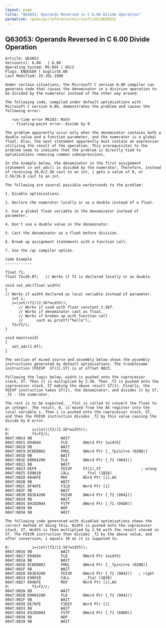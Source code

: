 ```yaml
---
layout: page
title: "Q63053: Operands Reversed in C 6.00 Divide Operation"
permalink: /pubs/pc/reference/microsoft/kb/Q63053/
---
```


## Q63053: Operands Reversed in C 6.00 Divide Operation

	Article: Q63053
	Version(s): 6.00   | 6.00
	Operating System: MS-DOS | OS/2
	Flags: ENDUSER | buglist6.00
	Last Modified: 25-JUL-1990
	
	Under certain situations, the Microsoft C version 6.00 compiler can
	generate code that causes the denominator in a division operation to
	be divided by the numerator instead of the other way around.
	
	The following code, compiled under default optimizations with
	Microsoft C version 6.00, demonstrates the problem and causes the
	following error:
	
	   run-time error M6103: Math
	   - floating-point error: divide by 0
	
	The problem apparently occur only when the denominator contains both a
	double value and a function parameter, and the numerator is a global
	float. Also, the next statement apparently must contain an expression
	utilizing the result of the operation. This prerequisites to the
	problem seem to indicate that the problem is directly tied to
	optimizations removing common subexpressions.
	
	In the example below, the denominator in the first assignment
	statement in set_adc() is divided by the numerator. Therefore, instead
	of receiving 26.0/2.56 cast to an int, i gets a value of 0, or
	2.56/26.0 cast to an int.
	
	The following are several possible workarounds to the problem:
	
	1. Disable optimizations.
	
	2. Declare the numerator locally or as a double instead of a float.
	
	3. Use a global float variable in the denominator instead of parameter.
	
	4. Don't use a double value in the denominator.
	
	5. Cast the denominator as a float before division.
	
	6. Break up assignment statements with a function call.
	
	7. Use the /qc compiler option.
	
	Code Example
	------------
	
	float f1;
	float f2=26.0f;   // Works if f2 is declared locally or as double.
	
	void set_adc(float width)
	{
	// Works if width declared as local variable instead of parameter.
	   int i;
	   i=(int)(f2/(2.56*width));
	      // Works if used with float constant 2.56f.
	      // Works if denominator cast as float.
	      // Works if broken up with function call
	      //      such as printf("hello");.
	   f1=f2/i;
	}
	
	void main(void)
	{
	   set_adc(1.0f);
	}
	
	The section of mixed source and assembly below shows the assembly
	instructions generated by default optimizations. The troublesome
	instruction [FDIVP  ST(1),ST] is at offset 0023.
	
	Following the logic below, width is pushed onto the coprocessor
	stack, ST. Then it is multiplied by 2.56. Then _f2 is pushed onto the
	coprocessor stack, ST making the above result ST(1). Finally, the
	FDIVP instruction takes ST(1), the denominator, and divides it by ST,
	_f2 - the numerator.
	
	The rest is to be expected, __ftol is called to convert the float to
	an integer. The result, 0, is moved from the AX register into the
	local variable i. Then i is pushed onto the coprocessor stack, ST,
	and then the FDIVR instruction divides _f2 by this value causing the
	divide by 0 error.
	
	8:          i=(int)(f2/(2.56*width));
	9:          f1=f2/i;
	0047:0014 9B             WAIT
	0047:0015 D94604         FLD       DWord Ptr [width]
	0047:0018 9B             WAIT
	0047:0019 DC0EB802       FMUL      QWord Ptr [__fpinit+e (02B8)]
	0047:001D 9B             WAIT
	0047:001E D9064200       FLD       DWord Ptr [_f2 (0042)]
	0047:0022 9B             WAIT
	0047:0023 DEF9           FDIVP     ST(1),ST                  ; wrong
	0047:0025 E8001B         CALL      __ftol (1B28)
	0047:0028 8946FE         MOV       Word Ptr [i],AX
	0047:002B 9B             WAIT
	0047:002C DF46FE         FILD      Word Ptr [i]
	0047:002F 9B             WAIT
	0047:0030 D83E4200       FDIVR     DWord Ptr [_f2 (0042)]
	0047:0034 9B             WAIT
	0047:0035 D91ED004       FSTP      DWord Ptr [_f1 (04D0)]
	0047:0039 90             NOP
	0047:003A 9B             WAIT
	
	The following code generated with disabled optimizations shows the
	correct method of doing this. Width is pushed onto the coprocessor
	stack, ST. Width is then multiplied by 2.56 with the result stored in
	ST. The FDIVR instruction then divides _f2 by the above value, and
	after conversion, i equals 10 as it is supposed to.
	
	8:          i=(int)(f2/(2.56*width));
	0047:0016 9B             WAIT
	0047:0017 D94604         FLD       DWord Ptr [width]
	0047:001A 9B             WAIT
	0047:001B DC0EB802       FMUL      QWord Ptr [__fpinit+e (02B8)]
	0047:001F 9B             WAIT
	0047:0020 D83E4200       FDIVR     DWord Ptr [_f2 (0042)]   ; right
	0047:0024 E8091B         CALL      __ftol (1B30)
	0047:0027 8946FE         MOV       Word Ptr [i],AX
	9:          f1=f2/i;
	0047:002A 9B             WAIT
	0047:002B D9064200       FLD       DWord Ptr [_f2 (0042)]
	0047:002F 9B             WAIT
	0047:0030 DE76FE         FIDIV     Word Ptr [i]
	0047:0033 9B             WAIT
	0047:0034 D91ED004       FSTP      DWord Ptr [_f1 (04D0)]
	0047:0038 90             NOP
	0047:0039 9B             WAIT
